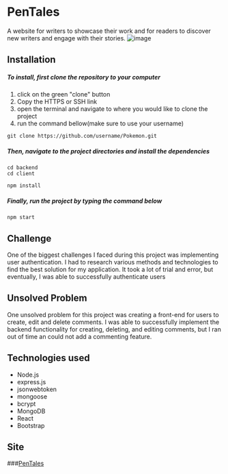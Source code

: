 # PenTales
A website for writers to showcase their work and for readers to discover new writers and engage with their stories.
![image](https://user-images.githubusercontent.com/108766758/230174449-1c5af987-3701-4384-8127-8334f6451fcc.png)

## Installation
##### To install, first clone the repository to your computer
1. click on the green "clone" button
2. Copy the HTTPS or SSH link
3. open the terminal and navigate to where you would like to clone the project
4. run the command bellow(make sure to use your username)
```
git clone https://github.com/username/Pokemon.git
```    
##### Then, navigate to the project directories and install the dependencies
```
cd backend
cd client
```
```
npm install
```

##### Finally, run the project by typing the command below
    npm start
    
## Challenge
One of the biggest challenges I faced during this project was implementing user authentication. I had to research various methods and technologies to find the best solution for my application. It took a lot of trial and error, but eventually, I was able to successfully authenticate users 

## Unsolved Problem
One unsolved problem for this project was creating a front-end for users to create, edit and delete comments. I was able to successfully implement the backend functionality for creating, deleting, and editing comments, but I ran out of time an could not add a commenting feature.

## Technologies used
+ Node.js
+ express.js
+ jsonwebtoken
+ mongoose
+ bcrypt
+ MongoDB
+ React
+ Bootstrap

## Site
###[PenTales](https://story-frontend-zjh6.onrender.com/) 
